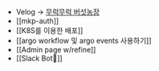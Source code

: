 - Velog -> [무럭무럭 버섯농장](https://velog.io/@___pepper)
- [[mkp-auth]]
- [[K8S를 이용한 배포]]
- [[argo workflow 및 argo events 사용하기]]
- [[Admin page w/refine]]
- [[Slack Bot🤖]]